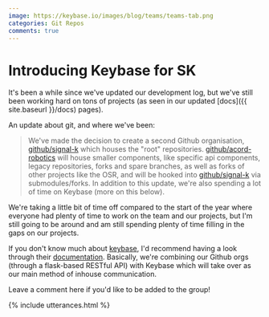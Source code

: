 ```yaml
---
image: https://keybase.io/images/blog/teams/teams-tab.png
categories: Git Repos
comments: true
---
```


# Introducing Keybase for SK
It's been a while since we've updated our development log, but we've still been working hard on tons of projects (as seen in our updated [docs]({{ site.baseurl }}/docs) pages).


An update about git, and where we've been:
> We've made the decision to create a second Github organisation, [github/signal-k](https://github.com/signal-k) which houses the "root" repositories. [github/acord-robotics](https://github.com/acord-robotics) will house smaller components, like specific api components, legacy repositories, forks and spare branches, as well as forks of other projects like the OSR, and will be hooked into [github/signal-k](https://github.com/signal-k) via submodules/forks.
In addition to this update, we're also spending a lot of time on Keybase (more on this below).



We're taking a little bit of time off compared to the start of the year where everyone had plenty of time to work on the team and our projects, but I'm still going to be around and am still spending plenty of time filling in the gaps on our projects.

If you don't know much about [keybase](https://keybase.io), I'd recommend having a look through their [documentation](https://book.keybase.io/docs/files). Basically, we're combining our Github orgs (through a flask-based RESTful API) with Keybase which will take over as our main method of inhouse communication.

Leave a comment here if you'd like to be added to the group!

{% include utterances.html %}
